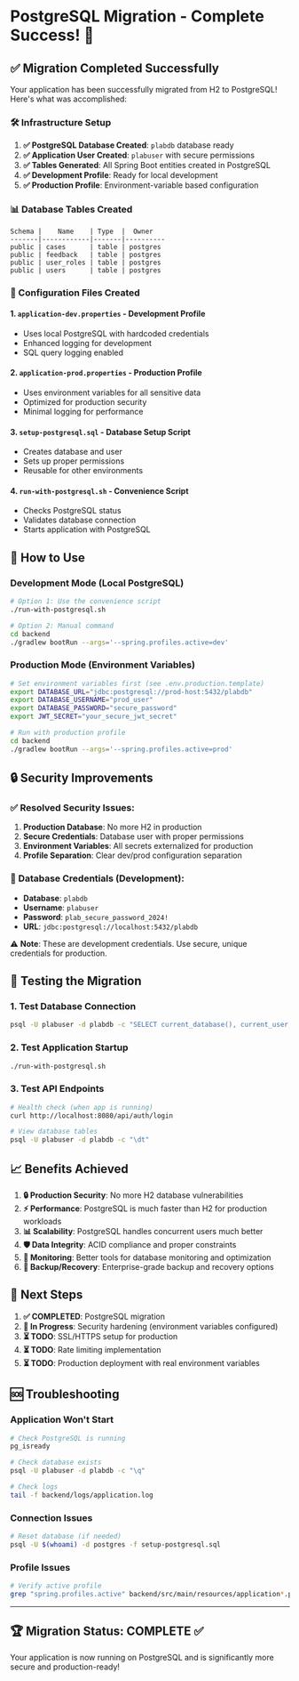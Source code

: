 # PostgreSQL Migration - Complete Success! 🐘

## ✅ Migration Completed Successfully

Your application has been successfully migrated from H2 to PostgreSQL! Here's what was accomplished:

### 🛠️ Infrastructure Setup

1. **✅ PostgreSQL Database Created**: `plabdb` database ready
2. **✅ Application User Created**: `plabuser` with secure permissions
3. **✅ Tables Generated**: All Spring Boot entities created in PostgreSQL
4. **✅ Development Profile**: Ready for local development
5. **✅ Production Profile**: Environment-variable based configuration

### 📊 Database Tables Created

```
Schema |    Name    | Type  |  Owner
-------|------------|-------|----------
public | cases      | table | postgres
public | feedback   | table | postgres
public | user_roles | table | postgres
public | users      | table | postgres
```

### 🔧 Configuration Files Created

#### 1. `application-dev.properties` - Development Profile

- Uses local PostgreSQL with hardcoded credentials
- Enhanced logging for development
- SQL query logging enabled

#### 2. `application-prod.properties` - Production Profile

- Uses environment variables for all sensitive data
- Optimized for production security
- Minimal logging for performance

#### 3. `setup-postgresql.sql` - Database Setup Script

- Creates database and user
- Sets up proper permissions
- Reusable for other environments

#### 4. `run-with-postgresql.sh` - Convenience Script

- Checks PostgreSQL status
- Validates database connection
- Starts application with PostgreSQL

## 🚀 How to Use

### Development Mode (Local PostgreSQL)

```bash
# Option 1: Use the convenience script
./run-with-postgresql.sh

# Option 2: Manual command
cd backend
./gradlew bootRun --args='--spring.profiles.active=dev'
```

### Production Mode (Environment Variables)

```bash
# Set environment variables first (see .env.production.template)
export DATABASE_URL="jdbc:postgresql://prod-host:5432/plabdb"
export DATABASE_USERNAME="prod_user"
export DATABASE_PASSWORD="secure_password"
export JWT_SECRET="your_secure_jwt_secret"

# Run with production profile
cd backend
./gradlew bootRun --args='--spring.profiles.active=prod'
```

## 🔒 Security Improvements

### ✅ Resolved Security Issues:

1. **Production Database**: No more H2 in production
2. **Secure Credentials**: Database user with proper permissions
3. **Environment Variables**: All secrets externalized for production
4. **Profile Separation**: Clear dev/prod configuration separation

### 🔑 Database Credentials (Development):

- **Database**: `plabdb`
- **Username**: `plabuser`
- **Password**: `plab_secure_password_2024!`
- **URL**: `jdbc:postgresql://localhost:5432/plabdb`

⚠️ **Note**: These are development credentials. Use secure, unique credentials for production.

## 🧪 Testing the Migration

### 1. Test Database Connection

```bash
psql -U plabuser -d plabdb -c "SELECT current_database(), current_user;"
```

### 2. Test Application Startup

```bash
./run-with-postgresql.sh
```

### 3. Test API Endpoints

```bash
# Health check (when app is running)
curl http://localhost:8080/api/auth/login

# View database tables
psql -U plabuser -d plabdb -c "\dt"
```

## 📈 Benefits Achieved

1. **🔒 Production Security**: No more H2 database vulnerabilities
2. **⚡ Performance**: PostgreSQL is much faster than H2 for production workloads
3. **📊 Scalability**: PostgreSQL handles concurrent users much better
4. **🛡️ Data Integrity**: ACID compliance and proper constraints
5. **🔧 Monitoring**: Better tools for database monitoring and optimization
6. **🔄 Backup/Recovery**: Enterprise-grade backup and recovery options

## 🎯 Next Steps

1. **✅ COMPLETED**: PostgreSQL migration
2. **🔄 In Progress**: Security hardening (environment variables configured)
3. **⏳ TODO**: SSL/HTTPS setup for production
4. **⏳ TODO**: Rate limiting implementation
5. **⏳ TODO**: Production deployment with real environment variables

## 🆘 Troubleshooting

### Application Won't Start

```bash
# Check PostgreSQL is running
pg_isready

# Check database exists
psql -U plabuser -d plabdb -c "\q"

# Check logs
tail -f backend/logs/application.log
```

### Connection Issues

```bash
# Reset database (if needed)
psql -U $(whoami) -d postgres -f setup-postgresql.sql
```

### Profile Issues

```bash
# Verify active profile
grep "spring.profiles.active" backend/src/main/resources/application*.properties
```

---

## 🏆 Migration Status: COMPLETE ✅

Your application is now running on PostgreSQL and is significantly more secure and production-ready!
